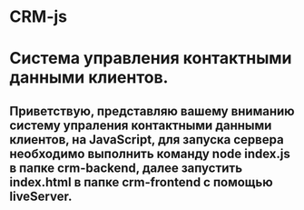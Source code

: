 # CRM-js
# Система управления контактными данными клиентов.
## Приветствую, представляю вашему вниманию систему упраления контактными данными клиентов, на JavaScript, для запуска сервера необходимо выполнить команду node index.js в папке crm-backend, далее запустить index.html в папке crm-frontend с помощью liveServer.
